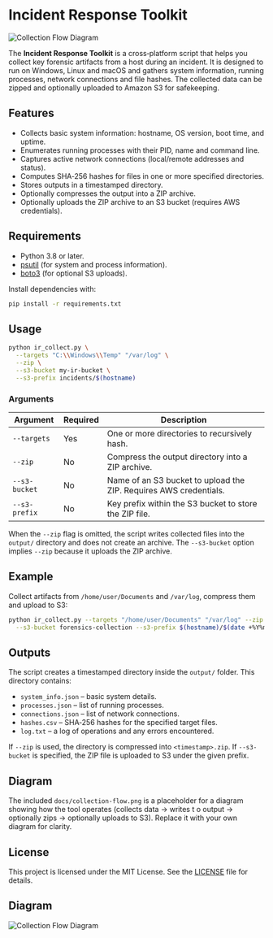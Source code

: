 # Incident Response Toolkit

![Collection Flow Diagram](collection-flow.png)

The **Incident Response Toolkit** is a cross‑platform script that helps you collect
key forensic artifacts from a host during an incident. It is designed to run on
Windows, Linux and macOS and gathers system information, running processes,
network connections and file hashes. The collected data can be zipped and
optionally uploaded to Amazon S3 for safekeeping.

## Features

* Collects basic system information: hostname, OS version, boot time, and uptime.
* Enumerates running processes with their PID, name and command line.
* Captures active network connections (local/remote addresses and status).
* Computes SHA‑256 hashes for files in one or more specified directories.
* Stores outputs in a timestamped directory.
* Optionally compresses the output into a ZIP archive.
* Optionally uploads the ZIP archive to an S3 bucket (requires AWS credentials).

## Requirements

* Python 3.8 or later.
* [psutil](https://pypi.org/project/psutil/) (for system and process information).
* [boto3](https://boto3.amazonaws.com/v1/documentation/api/latest/index.html) (for optional S3 uploads).

Install dependencies with:

```bash
pip install -r requirements.txt
```

## Usage

```bash
python ir_collect.py \
  --targets "C:\\Windows\\Temp" "/var/log" \
  --zip \
  --s3-bucket my-ir-bucket \
  --s3-prefix incidents/$(hostname)
```

### Arguments

| Argument | Required | Description |
|---------|---------|-------------|
| `--targets` | Yes | One or more directories to recursively hash. |
| `--zip` | No | Compress the output directory into a ZIP archive. |
| `--s3-bucket` | No | Name of an S3 bucket to upload the ZIP. Requires AWS credentials. |
| `--s3-prefix` | No | Key prefix within the S3 bucket to store the ZIP file. |

When the `--zip` flag is omitted, the script writes collected files into the
`output/` directory and does not create an archive. The `--s3-bucket` option
implies `--zip` because it uploads the ZIP archive.

## Example

Collect artifacts from `/home/user/Documents` and `/var/log`, compress them and
upload to S3:

```bash
python ir_collect.py --targets "/home/user/Documents" "/var/log" --zip \
  --s3-bucket forensics-collection --s3-prefix $(hostname)/$(date +%Y%m%dT%H%M%S)
```

## Outputs

The script creates a timestamped directory inside the `output/` folder. This
directory contains:

* `system_info.json` – basic system details.
* `processes.json` – list of running processes.
* `connections.json` – list of network connections.
* `hashes.csv` – SHA‑256 hashes for the specified target files.
* `log.txt` – a log of operations and any errors encountered.

If `--zip` is used, the directory is compressed into `<timestamp>.zip`. If
`--s3-bucket` is specified, the ZIP file is uploaded to S3 under the given
prefix.

## Diagram



The included `docs/collection-flow.png` is a placeholder for a diagram showing
how the tool operates (collects data → writes t
o output → optionally zips →
optionally uploads to S3). Replace it with your own diagram for clarity.

## License

This project is licensed under the MIT License. See the [LICENSE](LICENSE)
file for details.



## Diagram

![Collection Flow Diagram](collection-flow.png)

